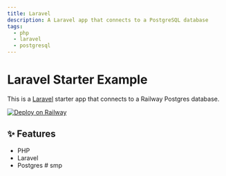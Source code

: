 ```yaml
---
title: Laravel
description: A Laravel app that connects to a PostgreSQL database
tags:
  - php
  - laravel
  - postgresql
---
```


# Laravel Starter Example

This is a [Laravel](https://laravel.com/) starter app that connects to a Railway Postgres database.

[![Deploy on Railway](https://railway.app/button.svg)](https://railway.app/new/template/fWEWWf)

## ✨ Features

- PHP
- Laravel
- Postgres
#   s m p  
 